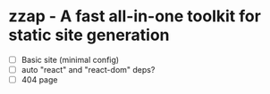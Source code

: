 # zzap - A fast all-in-one toolkit for static site generation

- [ ] Basic site (minimal config)
- [ ] auto "react" and "react-dom" deps?
- [ ] 404 page
